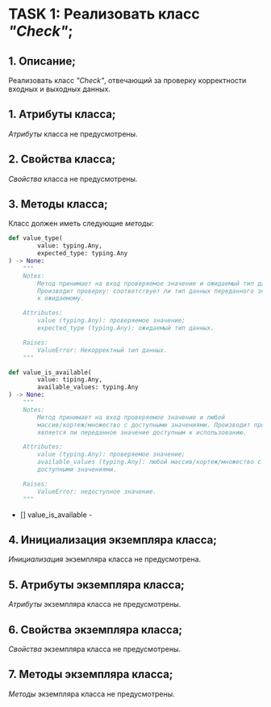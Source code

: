 # TASK 1: Реализовать класс *"Check"*;
## 1. Описание;
Реализовать класс *"Check"*, отвечающий за проверку корректности входных и выходных данных.


## 1. Атрибуты класса;
*Атрибуты* класса не предусмотрены.


## 2. Свойства класса;
*Свойства* класса не предусмотрены.


## 3. Методы класса;
Класс должен иметь следующие *методы*:
```python 3.13
def value_type(
        value: typing.Any,
        expected_type: typing.Any
) -> None:
    """
    Notes:
        Метод принимает на вход проверяемое значение и ожидаемый тип данных.
        Производит проверку: соответствует ли тип данных переданного значения
        к ожидаемому.

    Attributes:
        value (typing.Any): проверяемое значение;
        expected_type (typing.Any): ожидаемый тип данных.

    Raises:
        ValueError: Некорректный тип данных.
    """
```
```python 3.13
def value_is_available(
        value: tiping.Any,
        available_values: typing.Any
) -> None:
    """
    Notes:
        Метод принимает на вход проверяемое значение и любой
        массив/кортеж/множество с доступными значениями. Производит проверку:
        является ли переданное значение доступным к использованию.

    Attributes:
        value (typing.Any): проверяемое значение;
        available_values (typing.Any): любой массив/кортеж/множество с
        доступными значениями.

    Raises:
        ValueError: недоступное значение.
    """
```
* [] value_is_available -


## 4. Инициализация экземпляра класса;
*Инициализация* экземпляра класса не предусмотрена.


## 5. Атрибуты экземпляра класса;
*Атрибуты* экземпляра класса не предусмотрены.


## 6. Свойства экземпляра класса;
*Свойства* экземпляра класса не предусмотрены.


## 7. Методы экземпляра класса;
*Методы* экземпляра класса не предусмотрены.

